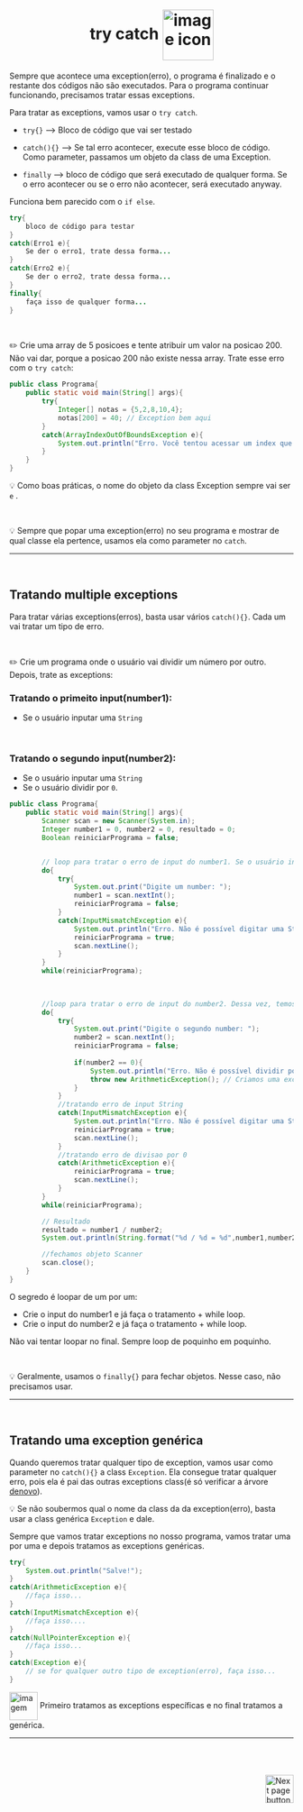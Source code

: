 <h1 align="center">
    try catch
    <img src="https://cdn-icons-png.flaticon.com/512/576/576509.png" alt="image icon" width="90px" align="center">
</h1>

Sempre que acontece uma exception(erro), o programa é finalizado e o restante dos códigos não são executados. Para o programa continuar funcionando, precisamos tratar essas exceptions.

Para tratar as exceptions, vamos usar o `try catch`.

- `try{}` --> Bloco de código que vai ser testado

- `catch(){}` --> Se tal erro acontecer, execute esse bloco de código. Como parameter, passamos um objeto da class de uma Exception.

- `finally` --> bloco de código que será executado de qualquer forma. Se o erro acontecer ou se o erro não acontecer, será executado anyway.

Funciona bem parecido com o `if else`.

```java
try{
    bloco de código para testar
}
catch(Erro1 e){
    Se der o erro1, trate dessa forma...
}
catch(Erro2 e){
    Se der o erro2, trate dessa forma...
}
finally{
    faça isso de qualquer forma...
}
```

<br>

:pencil2: Crie uma array de 5 posicoes e tente atribuir um valor na posicao 200. Não vai dar, porque a posicao 200 não existe nessa array. Trate esse erro com o `try catch`:

```java
public class Programa{
    public static void main(String[] args){
        try{
            Integer[] notas = {5,2,8,10,4};
            notas[200] = 40; // Exception bem aqui
        }
        catch(ArrayIndexOutOfBoundsException e){
            System.out.println("Erro. Você tentou acessar um index que não existe");
        }
    }
}
```

:bulb: Como boas práticas, o nome do objeto da class Exception sempre vai ser `e` .

<br>

:bulb: Sempre que popar uma exception(erro) no seu programa e mostrar de qual classe ela pertence, usamos ela como parameter no `catch`.


<hr>
<br>

## Tratando multiple exceptions
Para tratar várias exceptions(erros), basta usar vários `catch(){}`. Cada um vai tratar um tipo de erro.

<br>

:pencil2: Crie um programa onde o usuário vai dividir um número por outro. Depois, trate as exceptions:

### Tratando o primeito input(number1):
- Se o usuário inputar uma `String` 
  
<br>

### Tratando o segundo input(number2):
- Se o usuário inputar uma `String` 
- Se o usuário dividir por `0`.



```java
public class Programa{
    public static void main(String[] args){
        Scanner scan = new Scanner(System.in);
        Integer number1 = 0, number2 = 0, resultado = 0;
        Boolean reiniciarPrograma = false;


        // loop para tratar o erro de input do number1. Se o usuário inputar uma String.
        do{
            try{
                System.out.print("Digite um number: ");
                number1 = scan.nextInt();
                reiniciarPrograma = false;
            }
            catch(InputMismatchException e){
                System.out.println("Erro. Não é possível digitar uma String.\n");
                reiniciarPrograma = true;
                scan.nextLine();
            }
        }
        while(reiniciarPrograma);
        

        
        //loop para tratar o erro de input do number2. Dessa vez, temos duas exceptions: 1- Inputar String, 2- Dividir por 0.
        do{
            try{
                System.out.print("Digite o segundo number: ");
                number2 = scan.nextInt();
                reiniciarPrograma = false;
                
                if(number2 == 0){
                    System.out.println("Erro. Não é possível dividir por 0.\n");
                    throw new ArithmeticException(); // Criamos uma exception
                }
            }
            //tratando erro de input String
            catch(InputMismatchException e){
                System.out.println("Erro. Não é possível digitar uma String.\n");
                reiniciarPrograma = true;
                scan.nextLine();
            }
            //tratando erro de divisao por 0
            catch(ArithmeticException e){
                reiniciarPrograma = true;
                scan.nextLine();
            }
        }
        while(reiniciarPrograma);

        // Resultado
        resultado = number1 / number2;
        System.out.println(String.format("%d / %d = %d",number1,number2,resultado));

        //fechamos objeto Scanner
        scan.close();
    }
}
```

O segredo é loopar de um por um:
- Crie o input do number1 e já faça o tratamento + while loop.
- Crie o input do number2 e já faça o tratamento + while loop.

Não vai tentar loopar no final. Sempre loop de poquinho em poquinho.

<br>

:bulb: Geralmente, usamos o `finally{}` para fechar objetos. Nesse caso, não precisamos usar.

<hr>
<br>

## Tratando uma exception genérica
Quando queremos tratar qualquer tipo de exception, vamos usar como parameter no `catch(){}` a class `Exception`. Ela consegue tratar qualquer erro, pois ela é pai das outras exceptions class(é só verificar a árvore [denovo](https://github.com/lGabrielDev/02.java/blob/main/Estudo/23.exceptions/0.introducao/introducao.md/#exception-tree-árvore-de-exceptions)).


:bulb: Se não soubermos qual o nome da class da da exception(erro), basta usar a class genérica `Exception` e dale.

Sempre que vamos tratar exceptions no nosso programa, vamos tratar uma por uma e depois tratamos as exceptions genéricas.

```java
try{
    System.out.println("Salve!");
}
catch(ArithmeticException e){
    //faça isso...
}
catch(InputMismatchException e){
    //faça isso....
}
catch(NullPointerException e){
    //faça isso...
}
catch(Exception e){
    // se for qualquer outro tipo de exception(erro), faça isso...
}
```

<img src="https://cdn-icons-png.flaticon.com/512/2810/2810051.png" alt="imagem" width="50px" align="center"> Primeiro tratamos as exceptions específicas e no final tratamos a genérica.

<hr>
<br>



<br>
<br>

<!-- Botão para próxima página -->
<a href="https://github.com/lGabrielDev/02.java/blob/main/Estudo/23.exceptions/2.throws_throw_new/throws_throw_new.md">
  <img src="https://cdn-icons-png.flaticon.com/512/8175/8175884.png" alt="Next page button" width="50px" align="right">
</a>